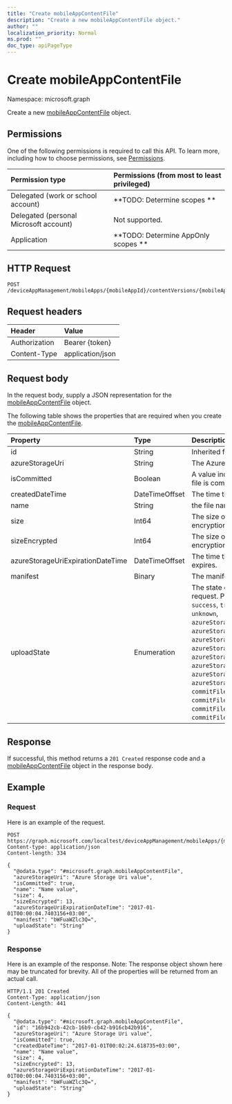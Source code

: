 ```yaml
---
title: "Create mobileAppContentFile"
description: "Create a new mobileAppContentFile object."
author: ""
localization_priority: Normal
ms.prod: ""
doc_type: apiPageType
---
```


# Create mobileAppContentFile

Namespace: microsoft.graph

Create a new [mobileAppContentFile](../resources/mobileappcontentfile.md) object.

## Permissions
One of the following permissions is required to call this API. To learn more, including how to choose permissions, see [Permissions](/concepts/permissions-reference.md).

|Permission type|Permissions (from most to least privileged)|
|:---|:---|
|Delegated (work or school account)|**TODO: Determine scopes **|
|Delegated (personal Microsoft account)|Not supported.|
|Application|**TODO: Determine AppOnly scopes **|

## HTTP Request
<!-- {
  "blockType": "ignored"
}
-->
``` http
POST /deviceAppManagement/mobileApps/{mobileAppId}/contentVersions/{mobileAppContentId}/files
```

## Request headers
|Header|Value|
|:---|:---|
|Authorization|Bearer {token}|
|Content-Type|application/json|

## Request body
In the request body, supply a JSON representation for the [mobileAppContentFile](../resources/mobileappcontentfile.md) object.

The following table shows the properties that are required when you create the [mobileAppContentFile](../resources/mobileappcontentfile.md).

|Property|Type|Description|
|:---|:---|:---|
|id|String| Inherited from [entity](../resources/entity.md)|
|azureStorageUri|String|The Azure Storage URI.|
|isCommitted|Boolean|A value indicating whether the file is committed.|
|createdDateTime|DateTimeOffset|The time the file was created.|
|name|String|the file name.|
|size|Int64|The size of the file prior to encryption.|
|sizeEncrypted|Int64|The size of the file after encryption.|
|azureStorageUriExpirationDateTime|DateTimeOffset|The time the Azure storage Uri expires.|
|manifest|Binary|The manifest information.|
|uploadState|Enumeration|The state of the current upload request. Possible values are: `success`, `transientError`, `error`, `unknown`, `azureStorageUriRequestSuccess`, `azureStorageUriRequestPending`, `azureStorageUriRequestFailed`, `azureStorageUriRequestTimedOut`, `azureStorageUriRenewalSuccess`, `azureStorageUriRenewalPending`, `azureStorageUriRenewalFailed`, `azureStorageUriRenewalTimedOut`, `commitFileSuccess`, `commitFilePending`, `commitFileFailed`, `commitFileTimedOut`.|



## Response
If successful, this method returns a `201 Created` response code and a [mobileAppContentFile](../resources/mobileappcontentfile.md) object in the response body.

## Example

### Request
Here is an example of the request.
<!-- {
  "blockType": "request",
  "name": "create_mobileappcontentfile_from_"
}
-->
``` http
POST https://graph.microsoft.com/localtest/deviceAppManagement/mobileApps/{mobileAppId}/contentVersions/{mobileAppContentId}/files
Content-type: application/json
Content-length: 334

{
  "@odata.type": "#microsoft.graph.mobileAppContentFile",
  "azureStorageUri": "Azure Storage Uri value",
  "isCommitted": true,
  "name": "Name value",
  "size": 4,
  "sizeEncrypted": 13,
  "azureStorageUriExpirationDateTime": "2017-01-01T00:00:04.7403156+03:00",
  "manifest": "bWFuaWZlc3Q=",
  "uploadState": "String"
}
```

### Response
Here is an example of the response. Note: The response object shown here may be truncated for brevity. All of the properties will be returned from an actual call.
<!-- {
  "blockType": "response",
  "truncated": true,
  "@odata.type": "microsoft.graph.mobileappcontentfile"
}
-->
``` http
HTTP/1.1 201 Created
Content-Type: application/json
Content-Length: 441

{
  "@odata.type": "#microsoft.graph.mobileAppContentFile",
  "id": "16b942cb-42cb-16b9-cb42-b916cb42b916",
  "azureStorageUri": "Azure Storage Uri value",
  "isCommitted": true,
  "createdDateTime": "2017-01-01T00:02:24.618735+03:00",
  "name": "Name value",
  "size": 4,
  "sizeEncrypted": 13,
  "azureStorageUriExpirationDateTime": "2017-01-01T00:00:04.7403156+03:00",
  "manifest": "bWFuaWZlc3Q=",
  "uploadState": "String"
}
```

